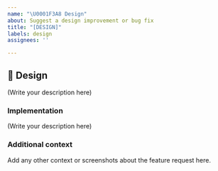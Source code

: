 ```yaml
---
name: "\U0001F3A8 Design"
about: Suggest a design improvement or bug fix
title: "[DESIGN]"
labels: design
assignees: ''

---
```


## 🎨 Design

<!--
    What module or piece of code would you like to design or fix on the project?
-->

(Write your description here)

### Implementation

<!--
    What components of the project will be affected by this design (if any)?
    How should this feature be implemented?
-->

(Write your description here)

### Additional context
Add any other context or screenshots about the feature request here.
